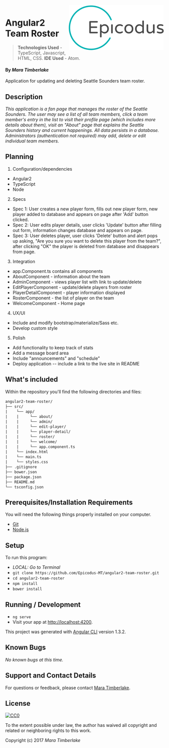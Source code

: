 <img src="epicodus.png" align="right">

# Angular2 Team Roster
> **Technologies Used** - TypeScript, Javascript, HTML, CSS.
> **IDE Used** - Atom.

#### By _**Mara Timberlake**_

Application for updating and deleting Seattle Sounders team roster.

## Description

_This application is a fan page that manages the roster of the Seattle Sounders.
The user may see a list of all team members, click a team member's entry in the list to visit their profile page (which includes more details about them), visit an "About" page that explains the Seattle Sounders history and current happenings. All data persists in a database. Administrators (authentication not required) may add, delete or edit individual team members._

## Planning

1. Configuration/dependencies
  * Angular2
  * TypeScript
  * Node

2. Specs
  * Spec 1: User creates a new player form, fills out new player form, new player added to database and appears on page after 'Add' button clicked.
  * Spec 2: User edits player details, user clicks 'Update' button after filling out form, information changes database and appears on page.
  * Spec 3: User deletes player, user clicks 'Delete' button and alert pops up asking, "Are you sure you want to delete this player from the team?", after clicking "OK" the player is deleted from database and disappears from page.

3. Integration
  * app.Component.ts contains all components
  * AboutComponent - information about the team
  * AdminComponent - views player list with link to update/delete
  * EditPlayerComponent - update/delete players from roster
  * PlayerDetailComponent - player information displayed
  * RosterComponent - the list of player on the team
  * WelcomeComponent - Home page

4. UX/UI
  * Include and modify bootstrap/materialize/Sass etc.
  * Develop custom style

5. Polish  
  * Add functionality to keep track of stats
  * Add a message board area
  * Include "announcements" and "schedule"
  * Deploy application -- include a link to the live site in README

## What's included
Within the repository you'll find the following directories and files:

```
angular2-team-roster/
├── src/
|    └── app/
|    |     └── about/
|    |     └── admin/
|    |     └── edit-player/
|    |     └── player-detail/
|    |     └── roster/
|    |     └── welcome/
|    |     └── app.component.ts
|    └── index.html
|    └── main.ts
|    └── styles.css
├── .gitignore
├── bower.json
├── package.json
├── README.md
└── tsconfig.json
```
## Prerequisites/Installation Requirements

You will need the following things properly installed on your computer.

* [Git](https://git-scm.com/)
* [Node.js](https://nodejs.org/)

## Setup
To run this program:
* _LOCAL: Go to Terminal_
* `git clone https://github.com/Epicodus-MT/angular2-team-roster.git`
* `cd angular2-team-roster`
* `npm install`
* `bower install`

## Running / Development
* `ng serve`
* Visit your app at [http://localhost:4200](http://localhost:4200).

This project was generated with [Angular CLI](https://github.com/angular/angular-cli) version 1.3.2.

## Known Bugs
_No known bugs at this time._

## Support and Contact Details
For questions or feedback, please contact [Mara Timberlake](<contact-info.md>).

## License
[![CC0](https://licensebuttons.net/p/zero/1.0/88x31.png)](https://opensource.org/licenses/MIT)

To the extent possible under law, the author has waived all copyright and related or neighboring rights to this work.

Copyright (c) 2017 *_Mara Timberlake_*
